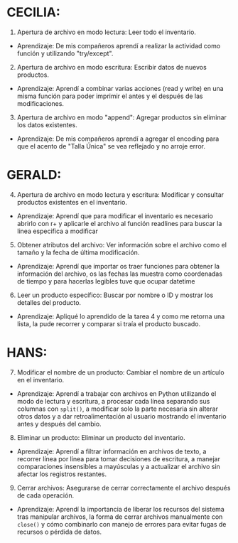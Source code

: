 # CECILIA:
1. Apertura de archivo en modo lectura: Leer todo el inventario.
* Aprendizaje: De mis compañeros aprendí a realizar la actividad como función y utilizando "try/except".
2. Apertura de archivo en modo escritura: Escribir datos de nuevos productos.
* Aprendizaje: Aprendí a combinar varias acciones (read y write) en una misma función para poder imprimir el antes y el después de las modificaciones.
3. Apertura de archivo en modo "append": Agregar productos sin eliminar los datos existentes.
* Aprendizaje: De mis compañeros aprendí a agregar el encoding para que el acento de "Talla Única" se vea reflejado y no arroje error.
# GERALD:
4. Apertura de archivo en modo lectura y escritura: Modificar y consultar productos existentes en el inventario.
* Aprendizaje: Aprendí que para modificar el inventario es necesario abrirlo con r+ y aplicarle el archivo al función readlines para buscar la linea especifica a modificar
5. Obtener atributos del archivo: Ver información sobre el archivo como el tamaño y la fecha de última modificación.
* Aprendizaje: Aprendí que importar os traer funciones para obtener la información del archivo, os las fechas las muestra como coordenadas de tiempo y para hacerlas legibles tuve que ocupar datetime
6. Leer un producto específico: Buscar por nombre o ID y mostrar los detalles del producto.
* Aprendizaje: Apliqué lo aprendido de la tarea 4 y como me retorna una lista, la pude recorrer y comparar si traía el producto buscado.  
# HANS:
7. Modificar el nombre de un producto: Cambiar el nombre de un artículo en el inventario.
* Aprendizaje:  Aprendí a trabajar con archivos en Python utilizando el modo de lectura y escritura, a procesar cada línea separando sus columnas con `split()`, a modificar solo la parte necesaria sin alterar otros datos y a dar retroalimentación al usuario mostrando el inventario antes y después del cambio.
8. Eliminar un producto: Eliminar un producto del inventario.
* Aprendizaje:  Aprendí a filtrar información en archivos de texto, a recorrer línea por línea para tomar decisiones de escritura, a manejar comparaciones insensibles a mayúsculas y a actualizar el archivo sin afectar los registros restantes.
9. Cerrar archivos: Asegurarse de cerrar correctamente el archivo después de cada operación.
* Aprendizaje: Aprendí la importancia de liberar los recursos del sistema tras manipular archivos, la forma de cerrar archivos manualmente con `close()` y cómo combinarlo con manejo de errores para evitar fugas de recursos o pérdida de datos.
